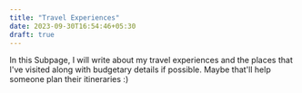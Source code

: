 ```yaml
---
title: "Travel Experiences"
date: 2023-09-30T16:54:46+05:30
draft: true
---
```


In this Subpage, I will write about my travel experiences and the places that I've visited along with budgetary details if possible. Maybe that'll help someone plan their itineraries :)
